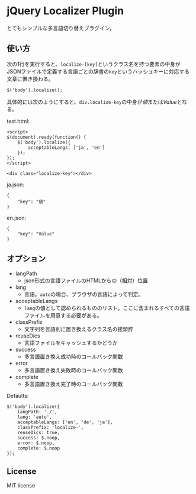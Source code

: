 jQuery Localizer Plugin
========================

とてもシンプルな多言語切り替えプラグイン。

使い方
------

次の1行を実行すると、`localize-[key]`というクラス名を持つ要素の中身がJSONファイルで定義する言語ごとの辞書の`key`というハッシュキーに対応する文章に置き換わる。

    $('body').localize();

具体的には次のようにすると、`div.localize-key`の中身が*値*または*Value*となる。

test.html:

    <script>
    $(document).ready(function() {
        $('body').localize({
            acceptableLangs: ['ja', 'en']
        });
    });
    </script>
    
    <div class="localize-key"></div>

ja.json:

    {
        "key": "値"
    }

en.json:

    {
        "key": "Value"
    }

オプション
----------

* langPath
  * json形式の言語ファイルのHTMLからの（相対）位置
* lang
  * 言語。`auto`の場合、ブラウザの言語によって判定。
* acceptableLangs
  * `lang`の値として認められるもののリスト。ここに含まれるすべての言語ファイルを用意する必要がある。
* classPrefix
  * 文字列を言語別に置き換えるクラス名の接頭辞
* reuseDics
  * 言語ファイルをキャッシュするかどうか
* success
  * 多言語置き換え成功時のコールバック関数
* error
  * 多言語置き換え失敗時のコールバック関数
* complete
  * 多言語置き換え完了時のコールバック関数



Defaults:


    $('body').localize({
        langPath: './',
        lang: 'auto',
        acceptableLangs: ['en', 'de', 'ja'],
        classPrefix: 'localize-',
        reuseDics: true,
        success: $.noop,
        error: $.noop,
        complete: $.noop
    });



License
-------

MIT license